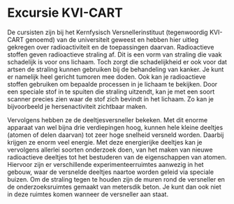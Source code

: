 # Excursie KVI-CART
De cursisten zijn bij het Kernfysisch Versnellerinstituut (tegenwoordig KVI-CART genoemd) van de universiteit geweest en hebben hier uitleg gekregen over radioactiviteit en de toepassingen daarvan. Radioactieve stoffen geven radioactieve straling af. Dit is een vorm van straling die vaak schadelijk is voor ons lichaam. Toch zorgt die schadelijkheid er ook voor dat artsen de straling kunnen gebruiken bij de behandeling van kanker. Je kunt er namelijk heel gericht tumoren mee doden. Ook kan je radioactieve stoffen gebruiken om bepaalde processen in je lichaam te bekijken. Door een speciale stof in te spuiten die straling uitzendt, kan je met een soort scanner precies zien waar de stof zich bevindt in het lichaam. Zo kan je bijvoorbeeld je hersenactiviteit zichtbaar maken.

Vervolgens hebben ze de deeltjesversneller bekeken. Met dit enorme apparaat van wel bijna drie verdiepingen hoog, kunnen hele kleine deeltjes (atomen of delen daarvan) tot zeer hoge snelheid versneld worden. Daarbij krijgen ze enorm veel energie. Met deze energierijke deeltjes kan je vervolgens allerlei soorten onderzoek doen, van het maken van nieuwe radioactieve deeltjes tot het bestuderen van de eigenschappen van atomen. Hiervoor zijn er verschillende experimenteerruimtes aanwezig in het gebouw, waar de versnelde deeltjes naartoe worden geleid via speciale buizen. Om de straling tegen te houden zijn de muren rond de versneller en de onderzoeksruimtes gemaakt van metersdik beton. Je kunt dan ook niet in deze ruimtes komen wanneer de versneller aan staat.
